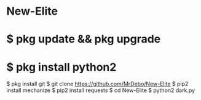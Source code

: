 # New-Elite
# $ pkg update && pkg upgrade
# $ pkg install python2
$ pkg install git
$ git clone https://github.com/MrDebo/New-Elite
$ pip2 install mechanize
$ pip2 install requests
$ cd New-Elite
$ python2 dark.py
